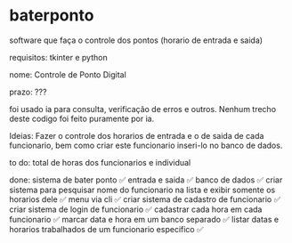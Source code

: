 # baterponto


software que faça o controle dos pontos (horario de entrada e saida)

requisitos: tkinter e python 

nome: Controle de Ponto Digital

prazo: ???


foi usado ia para consulta, verificação de erros e outros. Nenhum trecho deste codigo foi feito puramente por ia.


Ideias: 
Fazer o controle dos horarios de entrada e o de saida de cada funcionario, bem como criar este funcionario inseri-lo no banco de dados.






to do:
total de horas dos funcionarios e individual






done: 
sistema de bater ponto ✅
entrada e saida ✅
banco de dados ✅
criar sistema para pesquisar nome do funcionario na lista e exibir somente os horarios dele ✅
menu via cli ✅
criar sistema de cadastro de funcionario ✅
criar sistema de login de funcionario ✅
cadastrar cada hora em cada funcionario ✅
marcar data e hora em um banco separado ✅
listar datas e horarios trabalhados de um funcionario especifico ✅









